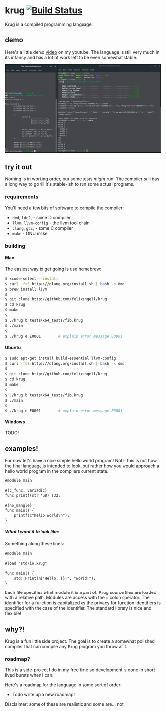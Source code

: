 # krug [![Build Status](https://travis-ci.org/felixangell/krug.svg?branch=master)](https://travis-ci.org/felixangell/krug)
Krug is a compiled programming language.

## demo
Here's a little demo [video](https://www.youtube.com/watch?v=j3tRL-vkj8g) on my youtube. The language is
still very much in its infancy and has a lot of work left to be even somewhat stable.

![screenshot of a krug program](/krug_screenshot.png)

## try it out
Nothing is in working order, but some tests _might_ run! The compiler still has a long
way to go till it's stable-ish to run some actual programs.

### requirements
You'll need a few bits of software to compile the compiler:

* `dmd`, `ldc2`, - some D compiler
* `llvm`, `llvm-config` - the llvm tool chain
* `clang`, `gcc`, - some C compiler
* `make` - GNU make

### building

#### Mac
The easiest way to get going is use homebrew:

```bash
$ xcode-select --install
$ curl -fsS https://dlang.org/install.sh | bash -s dmd
$ brew install llvm
$
$ git clone http://github.com/felixangell/krug
$ cd krug
$ make
$
$ ./krug b tests/x64_tests/fib.krug
$ ./main
$
$ ./krug e E0001        # explain error message E0001
```

#### Ubuntu

```bash
$ sudo apt-get install build-essential llvm-config
$ curl -fsS https://dlang.org/install.sh | bash -s dmd
$
$ git clone http://github.com/felixangell/krug
$ cd krug
$ make
$
$ ./krug b tests/x64_tests/fib.krug
$ ./main
$
$ ./krug e E0001        # explain error message E0001
```

#### Windows
TODO!

## examples!
For now let's have a nice simple hello world program! Note: this is not how the
final language is intended to look, but rather how you would approach a hello world
program in the compilers current state.

```krug
#module main

#{c_func, variadic}
func printf(str *u8) s32;

#{no_mangle}
func main() {
	printf(c"hello world\n");
}
```

##### What I want it to look like:
Something along these lines:

```krug
#module main

#load "std/io.krug"

func main() {
	std::Println("Hello, {}!", "world!");
}
```

Each file specifies what module it is a part of.
Krug source files are loaded with a relative path.
Modules are access with the :: colon operator.
The identifier for a function is capitalized as the privacy for function identifiers
is specified with the case of the identifier.
The standard library is nice and flexible!

## why?!
Krug is a fun little side project. The goal is to create a somewhat polished compiler that 
can compile any Krug program you throw at it.

### roadmap?
This is a side-project I do in my free time so development is done in short lived bursts when I can.

Here's a roadmap for the language in some sort of order:

* Todo write up a new roadmap!

Disclaimer: some of these are realistic and some are... not.